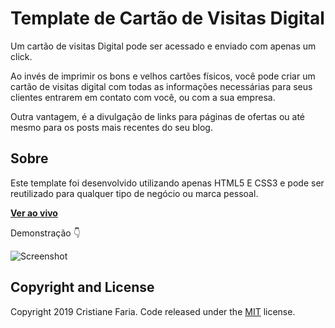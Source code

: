 # Template de Cartão de Visitas Digital

Um cartão de visitas Digital pode ser acessado e enviado com apenas um click.

Ao invés de imprimir os bons e velhos cartões físicos, você pode criar um cartão de visitas digital com todas as informações necessárias para seus clientes entrarem em contato com você, ou com a sua empresa. 

Outra vantagem, é a divulgação de links para páginas de ofertas ou até mesmo para os posts mais recentes do seu blog.

## Sobre

Este template foi desenvolvido utilizando apenas HTML5 E CSS3 e pode ser reutilizado para qualquer tipo de negócio ou marca pessoal.

**[Ver ao vivo](http://cristianefaria.com/links)**

Demonstração :point_down:

![Screenshot](http://cristianefaria.com/links/img/Screenshot.png)






## Copyright and License

Copyright 2019 Cristiane Faria. Code released under the [MIT](https://github.com/devcristiane/CartaoDeVisitasDigital/blob/master/LICENSE) license.
